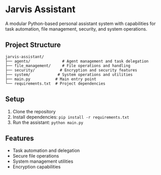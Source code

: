 # Jarvis Assistant

A modular Python-based personal assistant system with capabilities for task automation, file management, security, and system operations.

## Project Structure
```
jarvis-assistant/
├── agents/              # Agent management and task delegation
├── file_management/     # File operations and handling
├── security/           # Encryption and security features
├── system/            # System operations and utilities
├── main.py           # Main entry point
└── requirements.txt  # Project dependencies
```

## Setup
1. Clone the repository
2. Install dependencies: `pip install -r requirements.txt`
3. Run the assistant: `python main.py`

## Features
- Task automation and delegation
- Secure file operations
- System management utilities
- Encryption capabilities
